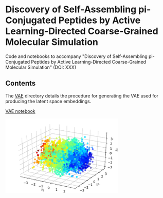 # Discovery of Self-Assembling pi-Conjugated Peptides by Active Learning-Directed Coarse-Grained Molecular Simulation
Code and notebooks to accompany "Discovery of Self-Assembling pi-Conjugated Peptides by Active Learning-Directed Coarse-Grained Molecular Simulation" (DOI: XXX)

## Contents
The [VAE](VAE) directory details the procedure for generating the VAE used for producing the latent space embeddings.

[VAE notebook](VAE/VAE.ipynb)

<img src="VAE/VAE.pdf" width="350" title="hover text">

